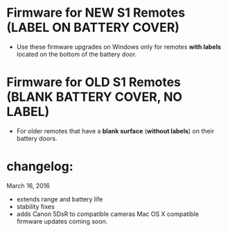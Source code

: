 # Firmware for NEW S1 Remotes (LABEL ON BATTERY COVER)
- Use these firmware upgrades on Windows only for remotes **with labels** located on the bottom of the battery door.  

# Firmware for OLD S1 Remotes (BLANK BATTERY COVER, NO LABEL)
- For older remotes that have a **blank surface** (**without labels**) on their battery doors.

# changelog:
March 16, 2016 
- extends range and battery life
- stability fixes
- adds Canon 5DsR to compatible cameras
Mac OS X compatible firmware updates coming soon.
